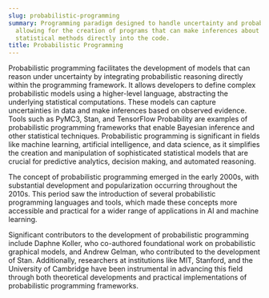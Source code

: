 ```yaml
---
slug: probabilistic-programming
summary: Programming paradigm designed to handle uncertainty and probabilistic models,
  allowing for the creation of programs that can make inferences about data by incorporating
  statistical methods directly into the code.
title: Probabilistic Programming
---
```


Probabilistic programming facilitates the development of models that can reason under uncertainty by integrating probabilistic reasoning directly within the programming framework. It allows developers to define complex probabilistic models using a higher-level language, abstracting the underlying statistical computations. These models can capture uncertainties in data and make inferences based on observed evidence. Tools such as PyMC3, Stan, and TensorFlow Probability are examples of probabilistic programming frameworks that enable Bayesian inference and other statistical techniques. Probabilistic programming is significant in fields like machine learning, artificial intelligence, and data science, as it simplifies the creation and manipulation of sophisticated statistical models that are crucial for predictive analytics, decision making, and automated reasoning.

The concept of probabilistic programming emerged in the early 2000s, with substantial development and popularization occurring throughout the 2010s. This period saw the introduction of several probabilistic programming languages and tools, which made these concepts more accessible and practical for a wider range of applications in AI and machine learning.

Significant contributors to the development of probabilistic programming include Daphne Koller, who co-authored foundational work on probabilistic graphical models, and Andrew Gelman, who contributed to the development of Stan. Additionally, researchers at institutions like MIT, Stanford, and the University of Cambridge have been instrumental in advancing this field through both theoretical developments and practical implementations of probabilistic programming frameworks.